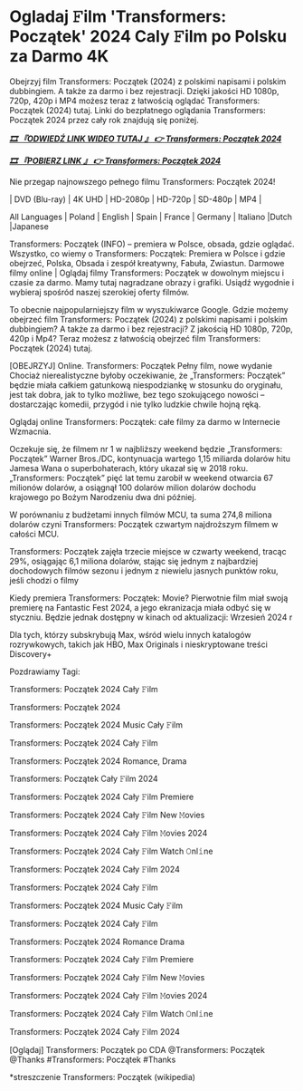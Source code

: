 # Ogladaj 𝙵ilm 'Transformers: Początek' 2024 Caly 𝙵ilm po Polsku za Darmo 4K


Obejrzyj film Transformers: Początek (2024) z polskimi napisami i polskim dubbingiem. A także za darmo i bez rejestracji. Dzięki jakości HD 1080p, 720p, 420p i MP4 możesz teraz z łatwością oglądać Transformers: Początek (2024) tutaj. Linki do bezpłatnego oglądania Transformers: Początek 2024 przez cały rok znajdują się poniżej.


<p><b><I><a href="https://weflix.cloud/pl/movie/698687/transformers-one-gityaw">🎞 『ODWIEDŹ LINK WIDEO TUTAJ 』 👉 Transformers: Początek 2024</a></I></b></p>

<p><b><I><a href="https://weflix.cloud/pl/movie/698687/transformers-one-gityaw">🎞 『POBIERZ LINK 』 👉 Transformers: Początek 2024</a></I></b></p>


Nie przegap najnowszego pełnego filmu Transformers: Początek 2024!

| DVD (Blu-ray) | 4K UHD | HD-2080p | HD-720p | SD-480p | MP4 |

All Languages ​​| Poland | English | Spain | France | Germany | Italiano |Dutch |Japanese

Transformers: Początek (INFO) – premiera w Polsce, obsada, gdzie oglądać. Wszystko, co wiemy o Transformers: Początek: Premiera w Polsce i gdzie obejrzeć, Polska, Obsada i zespół kreatywny, Fabuła, Zwiastun. Darmowe filmy online | Oglądaj filmy Transformers: Początek w dowolnym miejscu i czasie za darmo. Mamy tutaj nagradzane obrazy i grafiki. Usiądź wygodnie i wybieraj spośród naszej szerokiej oferty filmów.

To obecnie najpopularniejszy film w wyszukiwarce Google. Gdzie możemy obejrzeć film Transformers: Początek (2024) z polskimi napisami i polskim dubbingiem? A także za darmo i bez rejestracji? Z jakością HD 1080p, 720p, 420p i Mp4? Teraz możesz z łatwością obejrzeć film Transformers: Początek (2024) tutaj.

[OBEJRZYJ] Online. Transformers: Początek Pełny film, nowe wydanie Chociaż nierealistyczne byłoby oczekiwanie, że „Transformers: Początek” będzie miała całkiem gatunkową niespodziankę w stosunku do oryginału, jest tak dobra, jak to tylko możliwe, bez tego szokującego nowości – dostarczając komedii, przygód i nie tylko ludzkie chwile hojną ręką.

Oglądaj online Transformers: Początek: całe filmy za darmo w Internecie Wzmacnia.

Oczekuje się, że filmem nr 1 w najbliższy weekend będzie „Transformers: Początek” Warner Bros./DC, kontynuacja wartego 1,15 miliarda dolarów hitu Jamesa Wana o superbohaterach, który ukazał się w 2018 roku. „Transformers: Początek” pięć lat temu zarobił w weekend otwarcia 67 milionów dolarów, a osiągnął 100 dolarów milion dolarów dochodu krajowego po Bożym Narodzeniu dwa dni później.

W porównaniu z budżetami innych filmów MCU, ta suma 274,8 miliona dolarów czyni Transformers: Początek czwartym najdroższym filmem w całości MCU.

Transformers: Początek zajęła trzecie miejsce w czwarty weekend, tracąc 29%, osiągając 6,1 miliona dolarów, stając się jednym z najbardziej dochodowych filmów sezonu i jednym z niewielu jasnych punktów roku, jeśli chodzi o filmy

Kiedy premiera Transformers: Początek: Movie? Pierwotnie film miał swoją premierę na Fantastic Fest 2024, a jego ekranizacja miała odbyć się w styczniu. Będzie jednak dostępny w kinach od aktualizacji: Wrzesień 2024 r

Dla tych, którzy subskrybują Max, wśród wielu innych katalogów rozrywkowych, takich jak HBO, Max Originals i nieskryptowane treści Discovery+


Pozdrawiamy Tagi:

Transformers: Początek 2024 Cały 𝙵ilm

Transformers: Początek 2024

Transformers: Początek 2024 Music Cały 𝙵ilm

Transformers: Początek 2024 Cały 𝙵ilm

Transformers: Początek 2024 Romance, Drama

Transformers: Początek Cały 𝙵ilm 2024

Transformers: Początek 2024 Cały 𝙵ilm Premiere

Transformers: Początek 2024 Cały 𝙵ilm New 𝙼ovies

Transformers: Początek 2024 Cały 𝙵ilm 𝙼ovies 2024

Transformers: Początek 2024 Cały 𝙵ilm Watch 𝙾nl𝚒ne

Transformers: Początek 2024 Cały 𝙵ilm 2024

Transformers: Początek 2024 Cały 𝙵ilm

Transformers: Początek 2024 Music Cały 𝙵ilm

Transformers: Początek 2024 Cały 𝙵ilm

Transformers: Początek 2024 Romance Drama

Transformers: Początek 2024 Cały 𝙵ilm Premiere

Transformers: Początek 2024 Cały 𝙵ilm New 𝙼ovies

Transformers: Początek 2024 Cały 𝙵ilm 𝙼ovies 2024

Transformers: Początek 2024 Cały 𝙵ilm Watch 𝙾nl𝚒ne

Transformers: Początek 2024 Cały 𝙵ilm 2024

[Oglądaj] Transformers: Początek po CDA @Transformers: Początek @Thanks #Transformers: Początek #Thanks


*streszczenie Transformers: Początek (wikipedia)
